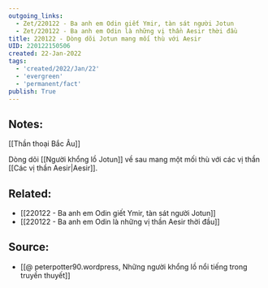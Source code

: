 ```yaml
---
outgoing_links:
  - Zet/220122 - Ba anh em Odin giết Ymir, tàn sát người Jotun
  - Zet/220122 - Ba anh em Odin là những vị thần Aesir thời đầu
title: 220122 - Dòng dõi Jotun mang mối thù với Aesir
UID: 220122150506
created: 22-Jan-2022
tags:
  - 'created/2022/Jan/22'
  - 'evergreen'
  - 'permanent/fact'
publish: True
---
```

## Notes:
[[Thần thoại Bắc Âu]]

Dòng dõi [[Người khổng lồ Jotun]] về sau mang một mối thù với các vị thần [[Các vị thần Aesir|Aesir]].

## Related:
- [[220122 - Ba anh em Odin giết Ymir, tàn sát người Jotun]]
- [[220122 - Ba anh em Odin là những vị thần Aesir thời đầu]]
## Source:
- [[@ peterpotter90.wordpress, Những người khổng lồ nổi tiếng trong truyền thuyết]]


